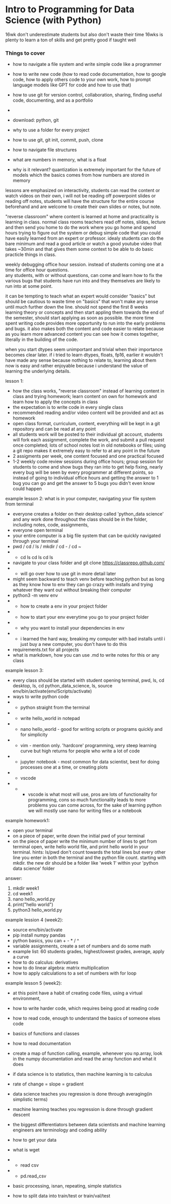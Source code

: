 # Intro to Programming for Data Science (with Python)
16wk
don't underestimate students but also don't waste their time
16wks is plenty to learn a ton of skills and get pretty good if taught well



### Things to cover

 - how to navigate a file system and write simple code like a programmer
 - how to write new code (how to read code documentation, how to google code, how to apply others code to your 
own work, how to prompt language models like GPT for code and how to use that)
 - how to use git for version control, collaboration, sharing, finding useful code, documenting, and as a 
portfolio
 - 



 - download: python, git
 - why to use a folder for every project
 - how to use git, git init, commit, push, clone
 - how to navigate file structures
 - what are numbers in memory, what is a float
 - why is it relevant? quantization is extremely important for the future of models which the basics comes 
from how numbers are stored in memory
 



lessons are emphasized on interactivity, students can read the content or watch videos on their own, i will 
not be reading off powerpoint slides or reading off notes, students will have the structure for the entire 
course beforehand and are welcome to create their own slides or notes, but note.

"reverse classroom" where content is learned at home and practicality is learning in class.  normal class 
rooms teachers read off notes, slides, lecture and then send you home to do the work where you go home and 
spend hours trying to figure out the system or debug simple code that you could have easily learned from an 
expert or professor.  idealy students can do the bare minimum and read a good article or watch a good youtube 
video that takes ~30min and that gives them some context to be able to do basic practicle things in class.

weekly debugging office hour session. instead of students coming one at a time for office hour questions.  
any students, with or without questions, can come and learn how to fix the various bugs that students have run 
into and they themselves are likely to run into at some point.  

it can be tempting to teach what an expert would consider "basics" but should be cautious to waste time on 
"basics" that won't make any sense until much further down the line.  should not spend the first 8 weeks 
learning theory or concepts and then start appling them towards the end of the semester, should start 
applying as soon as possible.  the more time spent writing code provides more opportunity to run into the 
early problems and bugs.  it also makes both the content and code easier to relate because as you learn more 
advanced content you can see how it comes together, literally in the building of the code.  

when you start dtypes seem unimportant 
and trivial when their importance becomes clear later.  if i tried to learn dtypes, floats, fp16, earlier it 
wouldn't have made any sense because nothing to relate to, learning about them now is easy and rather 
enjoyable because i understand the value of learning the underlying details.  

lesson 1: 
 - how the class works, "reverse classroom" instead of learning content in class and trying homework; learn 
content on own for homework and learn how to apply the concepts in class
 - the expectation is to write code in every single class
 - recommended reading and/or video content will be provided and act as homework
 - open class format, curriculum, content, everything will be kept in a git repository and can be read at any 
point
 - all students work will be posted to their individual git account, students will fork each assignment, 
complete the work, and submit a pull request once completed; lots of school notes lost in old notebooks or 
files; using a git repo makes it extremely easy to refer to at any point in the future
 - 2 assigments per week, one content focused and one practical focused
 - 1-2 weekly code review sessions during office hours; group session for students to come and show bugs they 
ran into to get help fixing, nearly every bug will be seen by every programmer at different points, so instead 
of going to individual office hours and getting the answer to 1 bug you can go and get the answer to 5 bugs 
you didn't even know could happen




example lesson 2: what is in your computer, navigating your file system from terminal
 - everyone creates a folder on their desktop called 'python_data science' and any work done throughout the 
class should be in the folder, including notes, code, assignments, 
 - everyone open terminal
 - your entire computer is a big file system that can be quickly navigated through your terminal
 - pwd / cd / ls / mkdir / cd - / cd ~
 - - cd ls cd ls cd ls
 - navigate to your class folder and git clone https://classrepo.github.com/
 - - will go over how to use git in more detail later
 - might seem backward to teach venv before teaching python but as long as they know how to env they can go 
crazy with installs and trying whatever they want out without breaking their computer
 - python3 -m venv env
 - - how to create a env in your project folder
 - - how to start your env everytime you go to your project folder
 - - why you want to install your dependencies in env
 - - i learned the hard way, breaking my computer with bad installs until i just buy a new computer, you don't 
have to do this
 - requirements.txt for all projects
 - what is markdown, how you can use .md to write notes for this or any class



example lesson 3: 
 - every class should be started with student opening terminal, pwd, ls, cd desktop, ls,  cd 
python_data_science, ls, source env/bin/activate(env/Scripts/activate)
 - ways to write python code
 - - python straight from the terminal 
 - - write hello_world in notepad
 - - nano hello_world - good for writing scripts or programs quickly and for simplicity
 - - vim - mention only. 'hardcore' programming, very steep learning curve but high returns for people who 
write a lot of code
 - - jupyter notebook - most common for data scientist, best for doing processes one at a time, or creating 
plots
 - - vscode 
 - - - vscode is what most will use, pros are lots of functionality for programming, cons so much 
functionality leads to more problems you can come across, for the sake of learning python we will mostly use 
nano for writing files or a notebook 


example homework1: 
 - open your terminal
 - on a piece of paper, write down the initial pwd of your terminal
 - on the piece of paper write the minimum number of lines to get from terminal open, write hello world file, 
and print hello world in your terminal. hints: ls/pwd don't count towards the total lines but every other 
line you enter in both the terminal and the python file count. starting with mkdir. the new dir should be a 
folder like 'week 1' within your 'python data science' folder   

answer:
1. mkdir week1
2. cd week1
3. nano hello_world.py
4. print("hello world")
5. python3 hello_world.py

example lession 4 (week2):
 - source env/bin/activate 
 - pip install numpy pandas
 - python basics, you can + - * / ^
 - variable assignments, create a set of numbers and do some math
 - example list: 60 students grades, highest/lowest grades, average, apply a curve
 - how to do calculus: derivatives
 - how to do linear algebra: matrix multiplication
 - how to apply calculations to a set of numbers with for loop


example lesson 5 (week2):
 - at this point have a habit of creating code files, using a virtual environment,  
 - how to write harder code, which requires being good at reading code
 - how to read code, enough to understand the basics of someone elses code
 - basics of functions and classes
 - how to read documentation
 - create a map of function calling, example, whenever you np.array, look in the numpy documentation and read 
the array function and what it does





 - if data science is to statistics, then machine learning is to calculus
 - rate of change = slope = gradient
 - data science teaches you regression is done through averaging(in simplistic terms)
 - machine learning teaches you regression is done through  gradient descent
 - the biggest differentiators between data scientists and machine learning engineers are terminology and 
coding ability




 - how to get your data
 - what is wget
 - - read csv
 - - pd.read_csv
 - basic processing, isnan, repeating, simple statistics
 - how to split data into train/test or train/val/test
